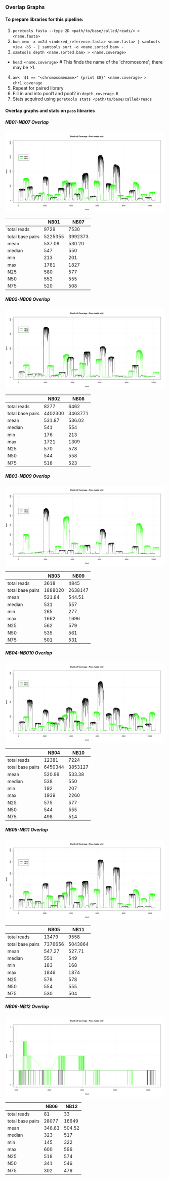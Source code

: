 ### Overlap Graphs
#### To prepare libraries for this pipeline:
1. `poretools fasta --type 2D <path/to/base/called/reads/> > <name.fasta>`
2. `bwa mem -x on2d <indexed_reference.fasta> <name.fasta> | samtools view -bS - | samtools sort -o <name.sorted.bam> -`
3. `samtools depth <name.sorted.bam> > <name.coverage>`
  - `head <name.coverage>` # This finds the name of the 'chromosome'; there may be >1.
4. `awk '$1 == "<chromosomename>" {print $0}' <name.coverage> > chr1.coverage`
5. Repeat for paired library
6. Fill in <name1> and <name2> into pool1 and pool2 in `depth_coverage.R`
7. Stats acquired using `poretools stats <path/to/base/called/reads`

#### Overlap graphs and stats on `pass` libraries
##### NB01-NB07 Overlap
![](figures/Coverage-Overlap-NB01-NB07.png)

|                 	| NB01     	| NB07     	|
|------------------	|---------	|---------	|
| total reads      	| 9729    	| 7530    	|
| total base pairs 	| 5225355 	| 3992373 	|
| mean             	| 537.09  	| 530.20  	|
| median           	| 547     	| 550     	|
| min              	| 213     	| 201     	|
| max              	| 1781    	| 1827    	|
| N25              	| 580     	| 577     	|
| N50              	| 552     	| 555     	|
| N75              	| 520     	| 508     	|

##### NB02-NB08 Overlap
![](figures/Coverage-Overlap-NB02-NB08.png)

|                 	| NB02     	| NB08     	|
|------------------	|---------	|---------	|
| total reads      	| 8277    	| 6462    	|
| total base pairs 	| 4402300 	| 3463771 	|
| mean             	| 531.87  	| 536.02  	|
| median           	| 541     	| 554     	|
| min              	| 176     	| 213     	|
| max              	| 1721    	| 1309    	|
| N25              	| 570     	| 578     	|
| N50              	| 544     	| 558     	|
| N75              	| 518     	| 523     	|

##### NB03-NB09 Overlap
![](figures/Coverage-Overlap-NB03-NB09.png)

|                 	| NB03     	| NB09     	|
|------------------	|---------	|---------	|
| total reads      	| 3618    	| 4845    	|
| total base pairs 	| 1888020 	| 2638147 	|
| mean             	| 521.84  	| 544.51  	|
| median           	| 531     	| 557     	|
| min              	| 265     	| 277     	|
| max              	| 1662    	| 1696    	|
| N25              	| 562     	| 579     	|
| N50              	| 535     	| 561     	|
| N75              	| 501     	| 531     	|

##### NB04-NB010 Overlap
![](figures/Coverage-Overlap-NB04-NB10.png)

|                 	| NB04    	| NB10    	|
|------------------	|---------	|---------	|
| total reads      	| 12381   	| 7224    	|
| total base pairs 	| 6450344 	| 3853127 	|
| mean             	| 520.99  	| 533.38  	|
| median           	| 538     	| 550     	|
| min              	| 192     	| 207     	|
| max              	| 1939    	| 2260    	|
| N25              	| 575     	| 577     	|
| N50              	| 544     	| 555     	|
| N75              	| 498     	| 514     	|

##### NB05-NB11 Overlap
![](figures/Coverage-Overlap-NB05-NB11.png)

|                 	| NB05    	| NB11    	|
|------------------	|---------	|---------	|
| total reads      	| 13479   	| 9558    	|
| total base pairs 	| 7376656 	| 5043864 	|
| mean             	| 547.27  	| 527.71  	|
| median           	| 551     	| 549     	|
| min              	| 183     	| 168     	|
| max              	| 1846    	| 1874    	|
| N25              	| 578     	| 578     	|
| N50              	| 554     	| 555     	|
| N75              	| 530     	| 504     	|

##### NB06-NB12 Overlap
![](figures/Coverage-Overlap-NB06-NB12.png)

|                 	| NB06    | NB12   	|
|------------------	|--------	|-------- |
| total reads      	| 81     	| 33     	|
| total base pairs 	| 28077  	| 16649  	|
| mean             	| 346.63 	| 504.52 	|
| median           	| 323    	| 517    	|
| min              	| 145    	| 322    	|
| max              	| 600    	| 596    	|
| N25              	| 518    	| 574    	|
| N50              	| 341    	| 546    	|
| N75              	| 302    	| 476    	|
